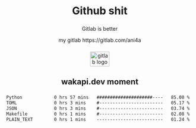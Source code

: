 <h1 align="center">Github shit</h1>

###

<p align="center">Gitlab is better</p>

<p align="center">my gitlab https://gitlab.com/ani4a</p>

###

<div align="center">
  <img src="https://cdn.jsdelivr.net/gh/devicons/devicon/icons/gitlab/gitlab-original.svg" height="40" width="52" alt="gitlab logo"  />
</div>

###

<h2 align="center">wakapi.dev moment</h2>

###

<!--START_SECTION:waka-->

```txt
Python            0 hrs 57 mins   #####################----   85.00 %
TOML              0 hrs 3 mins    #------------------------   05.17 %
JSON              0 hrs 3 mins    #------------------------   03.74 %
Makefile          0 hrs 1 mins    #------------------------   02.08 %
PLAIN_TEXT        0 hrs 1 mins    -------------------------   01.24 %
```

<!--END_SECTION:waka-->

###
